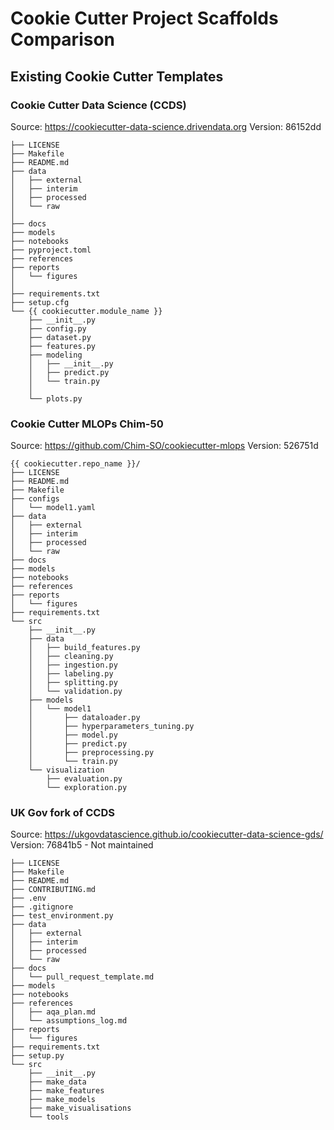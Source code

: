 # Cookie Cutter Project Scaffolds Comparison

## Existing Cookie Cutter Templates

### Cookie Cutter Data Science (CCDS)
Source: https://cookiecutter-data-science.drivendata.org
Version: 86152dd
```
├── LICENSE
├── Makefile
├── README.md
├── data
│   ├── external
│   ├── interim
│   ├── processed
│   └── raw
│
├── docs
├── models
├── notebooks
├── pyproject.toml
├── references
├── reports
│   └── figures
│
├── requirements.txt
├── setup.cfg
└── {{ cookiecutter.module_name }}
    ├── __init__.py
    ├── config.py
    ├── dataset.py
    ├── features.py
    ├── modeling                
    │   ├── __init__.py 
    │   ├── predict.py
    │   └── train.py
    │
    └── plots.py
```

### Cookie Cutter MLOPs Chim-50
Source: https://github.com/Chim-SO/cookiecutter-mlops
Version: 526751d
```
{{ cookiecutter.repo_name }}/
├── LICENSE
├── README.md
├── Makefile
├── configs
│   └── model1.yaml
├── data
│   ├── external
│   ├── interim
│   ├── processed
│   └── raw
├── docs
├── models
├── notebooks
├── references
├── reports
│   └── figures
├── requirements.txt
└── src
    ├── __init__.py
    ├── data
    │   ├── build_features.py
    │   ├── cleaning.py
    │   ├── ingestion.py
    │   ├── labeling.py
    │   ├── splitting.py
    │   └── validation.py
    ├── models
    │   └── model1
    │       ├── dataloader.py
    │       ├── hyperparameters_tuning.py
    │       ├── model.py
    │       ├── predict.py
    │       ├── preprocessing.py
    │       └── train.py
    └── visualization
        ├── evaluation.py
        └── exploration.py
```

### UK Gov fork of CCDS
Source: https://ukgovdatascience.github.io/cookiecutter-data-science-gds/
Version: 76841b5 - Not maintained
```
├── LICENSE
├── Makefile
├── README.md
├── CONTRIBUTING.md
├── .env
├── .gitignore
├── test_environment.py
├── data
│   ├── external
│   ├── interim
│   ├── processed
│   └── raw
├── docs
│   └── pull_request_template.md
├── models
├── notebooks
├── references
│   ├── aqa_plan.md
│   └── assumptions_log.md
├── reports
│   └── figures
├── requirements.txt
├── setup.py
└── src
    ├── __init__.py
    ├── make_data
    ├── make_features
    ├── make_models
    ├── make_visualisations
    └── tools
```